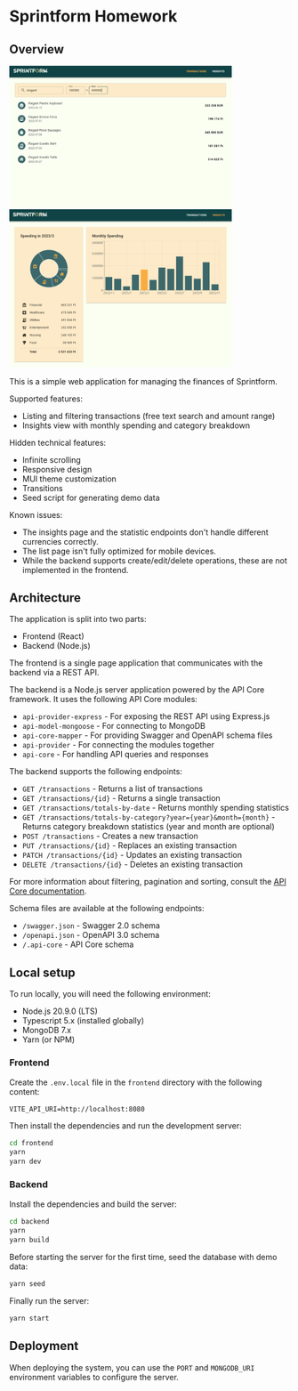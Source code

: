 # Sprintform Homework

## Overview

<p float="left">
 <img src="media/transactions.png" alt="drawing" width="400"/>
 <img src="media/insights.png" alt="drawing" width="400"/>
</p>

This is a simple web application for managing the finances of Sprintform.

Supported features:
- Listing and filtering transactions (free text search and amount range)
- Insights view with monthly spending and category breakdown

Hidden technical features:
- Infinite scrolling
- Responsive design
- MUI theme customization
- Transitions
- Seed script for generating demo data

Known issues:
- The insights page and the statistic endpoints don't handle different currencies correctly.
- The list page isn't fully optimized for mobile devices.
- While the backend supports create/edit/delete operations, these are not implemented in the frontend.

## Architecture

The application is split into two parts:
- Frontend (React)
- Backend (Node.js)

The frontend is a single page application that communicates with the backend via a REST API. 

The backend is a Node.js server application powered by the API Core framework. It uses the following API Core modules:
- `api-provider-express` - For exposing the REST API using Express.js
- `api-model-mongoose` - For connecting to MongoDB
- `api-core-mapper` - For providing Swagger and OpenAPI schema files
- `api-provider` - For connecting the modules together
- `api-core` - For handling API queries and responses

The backend supports the following endpoints:
- `GET /transactions` - Returns a list of transactions
- `GET /transactions/{id}` - Returns a single transaction
- `GET /transactions/totals-by-date` - Returns monthly spending statistics
- `GET /transactions/totals-by-category?year={year}&month={month}` - Returns category breakdown statistics (year and month are optional)
- `POST /transactions` - Creates a new transaction
- `PUT /transactions/{id}` - Replaces an existing transaction
- `PATCH /transactions/{id}` - Updates an existing transaction
- `DELETE /transactions/{id}` - Deletes an existing transaction

For more information about filtering, pagination and sorting, consult the [API Core documentation](https://github.com/ajuhos/api-core/wiki/High-level-access-(REST-API)).

Schema files are available at the following endpoints:
- `/swagger.json` - Swagger 2.0 schema
- `/openapi.json` - OpenAPI 3.0 schema
- `/.api-core` - API Core schema

## Local setup

To run locally, you will need the following environment:
- Node.js 20.9.0 (LTS)
- Typescript 5.x (installed globally)
- MongoDB 7.x
- Yarn (or NPM)

### Frontend

Create the `.env.local` file in the `frontend` directory with the following content:
```dotenv
VITE_API_URI=http://localhost:8080
```

Then install the dependencies and run the development server:
```bash
cd frontend
yarn
yarn dev
```

### Backend

Install the dependencies and build the server:
```bash
cd backend
yarn
yarn build
```

Before starting the server for the first time, seed the database with demo data:
```bash
yarn seed
```

Finally run the server:
```bash
yarn start
```

## Deployment

When deploying the system, you can use the `PORT` and `MONGODB_URI` environment variables to configure the server.
